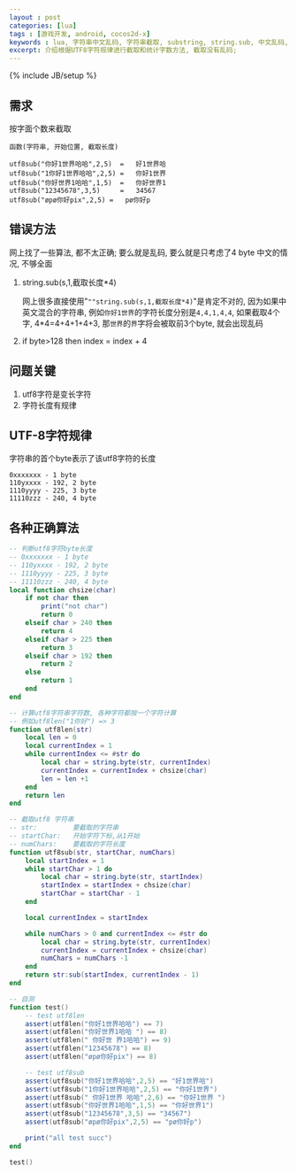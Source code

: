 ```yaml
---
layout : post
categories: [lua]
tags : [游戏开发, android, cocos2d-x]
keywords : lua, 字符串中文乱码, 字符串截取, substring, string.sub, 中文乱码, utf8, utf8字符串长度
excerpt: 介绍根据UTF8字符规律进行截取和统计字数方法, 截取没有乱码;
---
```

{% include JB/setup %}



需求
--
按字面个数来截取

	函数(字符串, 开始位置, 截取长度)

	utf8sub("你好1世界哈哈",2,5)	=	好1世界哈
	utf8sub("1你好1世界哈哈",2,5)	=	你好1世界
	utf8sub("你好世界1哈哈",1,5)	=	你好世界1
	utf8sub("12345678",3,5)		=	34567
	utf8sub("øpø你好pix",2,5)	=	pø你好p
	
错误方法
--
网上找了一些算法, 都不太正确; 要么就是乱码, 要么就是只考虑了4 byte 中文的情况, 不够全面

1. string.sub(s,1,截取长度*4)

   网上很多直接使用"`""string.sub(s,1,截取长度*4)`"是肯定不对的, 因为如果中英文混合的字符串, 例如`你好1世界`的字符长度分别是`4,4,1,4,4`, 如果截取4个字, 4*4=4+4+1+4+3, 那`世界`的`界`字将会被取前3个byte, 就会出现乱码

2. if byte>128 then index = index + 4

问题关键
--
1. utf8字符是变长字符
2. 字符长度有规律

UTF-8字符规律
--
字符串的首个byte表示了该utf8字符的长度

	0xxxxxxx - 1 byte
	110yxxxx - 192, 2 byte
	1110yyyy - 225, 3 byte
	11110zzz - 240, 4 byte
 
各种正确算法
--
```lua
-- 判断utf8字符byte长度
-- 0xxxxxxx - 1 byte
-- 110yxxxx - 192, 2 byte
-- 1110yyyy - 225, 3 byte
-- 11110zzz - 240, 4 byte
local function chsize(char)
	if not char then
		print("not char")
		return 0
	elseif char > 240 then
		return 4
	elseif char > 225 then
		return 3
	elseif char > 192 then
		return 2
	else
		return 1
	end
end

-- 计算utf8字符串字符数, 各种字符都按一个字符计算
-- 例如utf8len("1你好") => 3
function utf8len(str)
	local len = 0
	local currentIndex = 1
	while currentIndex <= #str do
		local char = string.byte(str, currentIndex)
		currentIndex = currentIndex + chsize(char)
		len = len +1
	end
	return len
end

-- 截取utf8 字符串
-- str:			要截取的字符串
-- startChar:	开始字符下标,从1开始
-- numChars:	要截取的字符长度
function utf8sub(str, startChar, numChars)
	local startIndex = 1
	while startChar > 1 do
		local char = string.byte(str, startIndex)
		startIndex = startIndex + chsize(char)
		startChar = startChar - 1
	end

	local currentIndex = startIndex

	while numChars > 0 and currentIndex <= #str do
		local char = string.byte(str, currentIndex)
		currentIndex = currentIndex + chsize(char)
		numChars = numChars -1
	end
	return str:sub(startIndex, currentIndex - 1)
end

-- 自测
function test()
	-- test utf8len
	assert(utf8len("你好1世界哈哈") == 7)
	assert(utf8len("你好世界1哈哈 ") == 8)
	assert(utf8len(" 你好世 界1哈哈") == 9)
	assert(utf8len("12345678") == 8)
	assert(utf8len("øpø你好pix") == 8)

	-- test utf8sub
	assert(utf8sub("你好1世界哈哈",2,5) == "好1世界哈")
	assert(utf8sub("1你好1世界哈哈",2,5) == "你好1世界")
	assert(utf8sub(" 你好1世界 哈哈",2,6) == "你好1世界 ")
	assert(utf8sub("你好世界1哈哈",1,5) == "你好世界1")
	assert(utf8sub("12345678",3,5) == "34567")
	assert(utf8sub("øpø你好pix",2,5) == "pø你好p")

	print("all test succ")
end

test()

```
	

	
